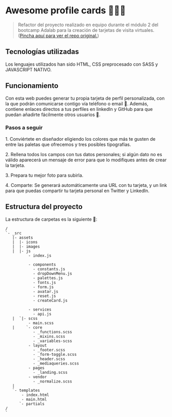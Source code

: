 # Awesome profile cards :crocodile::monkey::palm_tree:

> Refactor del proyecto realizado en equipo durante el módulo 2 del bootcamp Adalab para la creación de tarjetas de visita virtuales. ([Pincha aquí para ver el repo original.](https://github.com/mariaglomana/project-promo-h-module-2-team-3-afternoon-jungle-wanderers))


## Tecnologías utilizadas
Los lenguajes utilizados han sido HTML, CSS preprocesado con SASS y JAVASCRIPT NATIVO.


## Funcionamiento
Con esta web puedes generar tu propia tarjeta de perfil personalizada, con la que podrán comunicarse contigo vía teléfono o email :e-mail:. Además, contiene enlaces directos a tus perfiles en linkedIn y GitHub para que puedan añadirte fácilmente otros usuarios 👥.

### Pasos a seguir

1️. Conviértete en diseñador eligiendo los colores que más te gusten de entre las paletas que ofrecemos y tres posibles tipografías.

2️. Rellena todos los campos con tus datos personales; si algún dato no es válido aparecerá un mensaje de error para que lo modifiques antes de crear la tarjeta. 

3️. Prepara tu mejor foto para subirla. 

4️. Comparte: Se generará automáticamente una URL con tu tarjeta, y un link para que puedas compartir tu tarjeta personal en Twitter y LinkedIn.


## Estructura del proyecto

La estructura de carpetas es la siguiente 📂:
```
/
`- _src
   |- assets
   |  |- icons
   |  |- images
   |  |- js
          - index.js
          
          - components
            - constants.js
            - dropDownMenu.js
            - palettes.js
            - fonts.js
            - form.js
            - avatar.js
            - reset.js
            - createCard.js
          
          - services
            - api.js
   |  `|- scss
          - main.scss
   |     `- core
            - _functions.scss
            - _mixins.scss
            - _variables-scss
          - layout
            - _footer.scss
            - _form-toggle.scss
            - _header.scss
            - _mediaqueries.scss
          - pages
            - _landing.scss
          - vendor
            - _normalize.scss
   |
   `- templates
       - index.html
       - main.html
      `- partials
/
`
```


